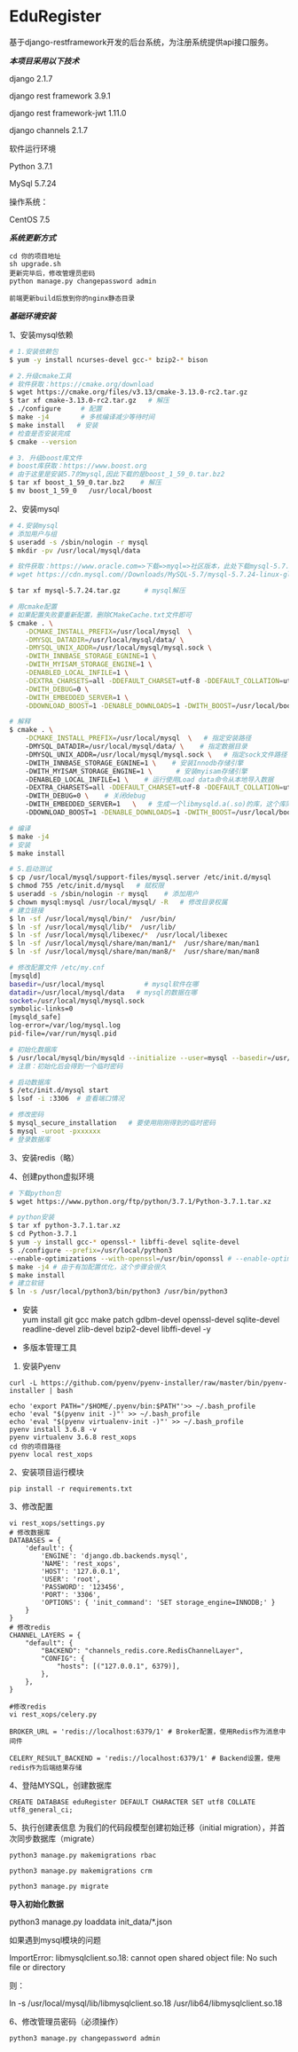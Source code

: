 # EduRegister
基于django-restframework开发的后台系统，为注册系统提供api接口服务。

***本项目采用以下技术***

django 2.1.7

django rest framework 3.9.1

django rest framework-jwt 1.11.0

django channels 2.1.7


软件运行环境

Python 3.7.1

MySql 5.7.24

操作系统：

CentOS 7.5

***系统更新方式***
```
cd 你的项目地址
sh upgrade.sh
更新完毕后，修改管理员密码
python manage.py changepassword admin

前端更新build后放到你的nginx静态目录
```

***基础环境安装***

1、安装mysql依赖

```bash
# 1.安装依赖包
$ yum -y install ncurses-devel gcc-* bzip2-* bison

# 2.升级cmake工具
# 软件获取：https://cmake.org/download
$ wget https://cmake.org/files/v3.13/cmake-3.13.0-rc2.tar.gz
$ tar xf cmake-3.13.0-rc2.tar.gz   # 解压
$ ./configure     # 配置
$ make -j4        # 多核编译减少等待时间
$ make install   # 安装
# 检查是否安装完成
$ cmake --version

# 3. 升级boost库文件
# boost库获取：https://www.boost.org
# 由于这里是安装5.7的mysql,因此下载的是boost_1_59_0.tar.bz2
$ tar xf boost_1_59_0.tar.bz2    # 解压
$ mv boost_1_59_0   /usr/local/boost
```

2、安装mysql

```bash
# 4.安装mysql
# 添加用户与组
$ useradd -s /sbin/nologin -r mysql
$ mkdir -pv /usr/local/mysql/data

# 软件获取：https://www.oracle.com=>下载=>myql=>社区版本，此处下载mysql-5.7.24.tar.gz
# wget https://cdn.mysql.com//Downloads/MySQL-5.7/mysql-5.7.24-linux-glibc2.12-x86_64.tar.gz

$ tar xf mysql-5.7.24.tar.gz      # mysql解压

# 用cmake配置
# 如果配置失败要重新配置，删除CMakeCache.txt文件即可
$ cmake . \
    -DCMAKE_INSTALL_PREFIX=/usr/local/mysql  \
    -DMYSQL_DATADIR=/usr/local/mysql/data/ \
    -DMYSQL_UNIX_ADDR=/usr/local/mysql/mysql.sock \
    -DWITH_INNBASE_STORAGE_EGNINE=1 \
    -DWITH_MYISAM_STORAGE_ENGINE=1 \
    -DENABLED_LOCAL_INFILE=1 \
    -DEXTRA_CHARSETS=all -DDEFAULT_CHARSET=utf-8 -DDEFAULT_COLLATION=utf8_general_ci \
    -DWITH_DEBUG=0 \
    -DWITH_EMBEDDED_SERVER=1 \
    -DDOWNLOAD_BOOST=1 -DENABLE_DOWNLOADS=1 -DWITH_BOOST=/usr/local/boost

# 解释
$ cmake . \
    -DCMAKE_INSTALL_PREFIX=/usr/local/mysql  \   # 指定安装路径
    -DMYSQL_DATADIR=/usr/local/mysql/data/ \    # 指定数据目录
    -DMYSQL_UNIX_ADDR=/usr/local/mysql/mysql.sock \   # 指定sock文件路径
    -DWITH_INNBASE_STORAGE_EGNINE=1 \    # 安装Innodb存储引擎
    -DWITH_MYISAM_STORAGE_ENGINE=1 \      # 安装myisam存储引擎
    -DENABLED_LOCAL_INFILE=1 \    # 运行使用Load data命令从本地导入数据
    -DEXTRA_CHARSETS=all -DDEFAULT_CHARSET=utf-8 -DDEFAULT_COLLATION=utf8_general_ci \   # 安装所有字符集、默认字符集utf-8、检验字符
    -DWITH_DEBUG=0 \    # 关闭debug
    -DWITH_EMBEDDED_SERVER=1   \   # 生成一个libmysqld.a(.so)的库，这个库同时集成了mysql服务与客户端API
    -DDOWNLOAD_BOOST=1 -DENABLE_DOWNLOADS=1 -DWITH_BOOST=/usr/local/boost   # 运行boost    允许下载boost库文件

# 编译
$ make -j4
# 安装
$ make install

# 5.启动测试
$ cp /usr/local/mysql/support-files/mysql.server /etc/init.d/mysql
$ chmod 755 /etc/init.d/mysql   # 赋权限
$ useradd -s /sbin/nologin -r mysql    # 添加用户
$ chown mysql:mysql /usr/local/mysql/ -R   # 修改目录权属
# 建立链接
$ ln -sf /usr/local/mysql/bin/*  /usr/bin/
$ ln -sf /usr/local/mysql/lib/*  /usr/lib/
$ ln -sf /usr/local/mysql/libexec/*  /usr/local/libexec
$ ln -sf /usr/local/mysql/share/man/man1/*  /usr/share/man/man1
$ ln -sf /usr/local/mysql/share/man/man8/*  /usr/share/man/man8

# 修改配置文件 /etc/my.cnf
[mysqld]
basedir=/usr/local/mysql          # mysql软件在哪
datadir=/usr/local/mysql/data   # mysql的数据在哪
socket=/usr/local/mysql/mysql.sock
symbolic-links=0
[mysqld_safe]
log-error=/var/log/mysql.log
pid-file=/var/run/mysql.pid

# 初始化数据库
$ /usr/local/mysql/bin/mysqld --initialize --user=mysql --basedir=/usr/local/mysql/ --datadir=/usr/local/mysqld/data/
# 注意：初始化后会得到一个临时密码

# 启动数据库
$ /etc/init.d/mysql start
$ lsof -i :3306  # 查看端口情况

# 修改密码
$ mysql_secure_installation   # 要使用刚刚得到的临时密码
$ mysql -uroot -pxxxxxx
# 登录数据库

```

3、安装redis（略）

4、创建python虚拟环境

```bash
# 下载python包
$ wget https://www.python.org/ftp/python/3.7.1/Python-3.7.1.tar.xz

# python安装
$ tar xf python-3.7.1.tar.xz
$ cd Python-3.7.1
$ yum -y install gcc-* openssl-* libffi-devel sqlite-devel
$ ./configure --prefix=/usr/local/python3
--enable-optimizations --with-openssl=/usr/bin/oponssl # --enable-optimizations是包优化参数 
$ make -j4 # 由于有加配置优化，这个步骤会很久 
$ make install
# 建立软链
$ ln -s /usr/local/python3/bin/python3 /usr/bin/python3
```

- 安装  
yum install git gcc make patch gdbm-devel openssl-devel sqlite-devel readline-devel zlib-devel bzip2-devel libffi-devel -y  

- 多版本管理工具
1. 安装Pyenv 

```
curl -L https://github.com/pyenv/pyenv-installer/raw/master/bin/pyenv-installer | bash  

echo 'export PATH="/$HOME/.pyenv/bin:$PATH"'>> ~/.bash_profile
echo 'eval "$(pyenv init -)"' >> ~/.bash_profile 
echo 'eval "$(pyenv virtualenv-init -)"' >> ~/.bash_profile 
pyenv install 3.6.8 -v
pyenv virtualenv 3.6.8 rest_xops
cd 你的项目路径
pyenv local rest_xops
```

2、安装项目运行模块
```
pip install -r requirements.txt
```
3、修改配置
```
vi rest_xops/settings.py 
# 修改数据库
DATABASES = {
    'default': {
        'ENGINE': 'django.db.backends.mysql',
        'NAME': 'rest_xops',
        'HOST': '127.0.0.1',
        'USER': 'root',
        'PASSWORD': '123456',
        'PORT': '3306',
        'OPTIONS': { 'init_command': 'SET storage_engine=INNODB;' }
    }
}
# 修改redis
CHANNEL_LAYERS = {
    "default": {
        "BACKEND": "channels_redis.core.RedisChannelLayer",
        "CONFIG": {
            "hosts": [("127.0.0.1", 6379)],
        },
    },
}

#修改redis
vi rest_xops/celery.py

BROKER_URL = 'redis://localhost:6379/1' # Broker配置，使用Redis作为消息中间件

CELERY_RESULT_BACKEND = 'redis://localhost:6379/1' # Backend设置，使用redis作为后端结果存储
```


4、登陆MYSQL，创建数据库

```
CREATE DATABASE eduRegister DEFAULT CHARACTER SET utf8 COLLATE utf8_general_ci;
```

5、执行创建表信息
为我们的代码段模型创建初始迁移（initial migration），并首次同步数据库（migrate）

```
python3 manage.py makemigrations rbac

python3 manage.py makemigrations crm

python3 manage.py migrate
```

**导入初始化数据**

python3 manage.py loaddata init_data/*.json

如果遇到mysql模块的问题

ImportError: libmysqlclient.so.18: cannot open shared object file: No such file or directory

则：

ln -s /usr/local/mysql/lib/libmysqlclient.so.18 /usr/lib64/libmysqlclient.so.18


6、修改管理员密码（必须操作）
    
    python3 manage.py changepassword admin
   


